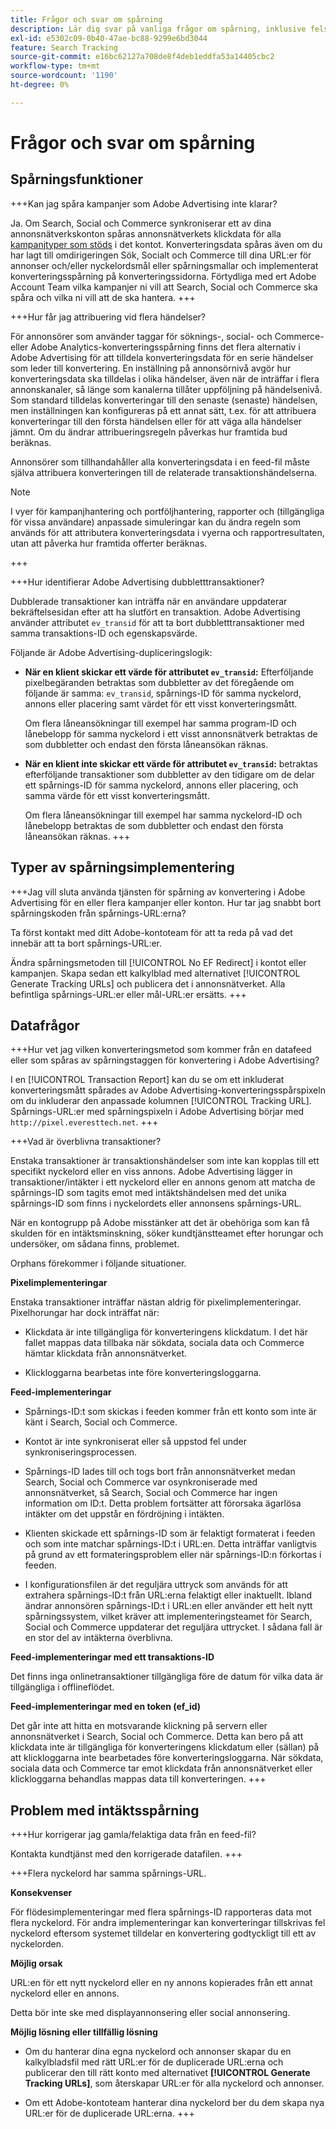 ```yaml
---
title: Frågor och svar om spårning
description: Lär dig svar på vanliga frågor om spårning, inklusive felsökning.
exl-id: e5302c09-0b40-47ae-bc88-9299e6bd3044
feature: Search Tracking
source-git-commit: e16bc62127a708de8f4deb1eddfa53a14405cbc2
workflow-type: tm+mt
source-wordcount: '1190'
ht-degree: 0%

---
```


# Frågor och svar om spårning

## Spårningsfunktioner

+++Kan jag spåra kampanjer som Adobe Advertising inte klarar?

Ja. Om Search, Social och Commerce synkroniserar ett av dina annonsnätverkskonton spåras annonsnätverkets klickdata för alla [kampanjtyper som stöds](/help/search-social-commerce/introduction/supported-inventory.md) i det kontot. Konverteringsdata spåras även om du har lagt till omdirigeringen Sök, Socialt och Commerce till dina URL:er för annonser och/eller nyckelordsmål eller spårningsmallar och implementerat konverteringsspårning på konverteringssidorna. Förtydliga med ert Adobe Account Team vilka kampanjer ni vill att Search, Social och Commerce ska spåra och vilka ni vill att de ska hantera.
+++

+++Hur får jag attribuering vid flera händelser?

För annonsörer som använder taggar för söknings-, social- och Commerce- eller Adobe Analytics-konverteringsspårning finns det flera alternativ i Adobe Advertising för att tilldela konverteringsdata för en serie händelser som leder till konvertering. En inställning på annonsörnivå avgör hur konverteringsdata ska tilldelas i olika händelser, även när de inträffar i flera annonskanaler, så länge som kanalerna tillåter uppföljning på händelsenivå. Som standard tilldelas konverteringar till den senaste (senaste) händelsen, men inställningen kan konfigureras på ett annat sätt, t.ex. för att attribuera konverteringar till den första händelsen eller för att väga alla händelser jämnt. Om du ändrar attribueringsregeln påverkas hur framtida bud beräknas.

Annonsörer som tillhandahåller alla konverteringsdata i en feed-fil måste själva attribuera konverteringen till de relaterade transaktionshändelserna.

>[!NOTE]
>
>I vyer för kampanjhantering och portföljhantering, rapporter och (tillgängliga för vissa användare) anpassade simuleringar kan du ändra regeln som används för att attributera konverteringsdata i vyerna och rapportresultaten, utan att påverka hur framtida offerter beräknas.

+++

+++Hur identifierar Adobe Advertising dubbletttransaktioner?

Dubblerade transaktioner kan inträffa när en användare uppdaterar bekräftelsesidan efter att ha slutfört en transaktion. Adobe Advertising använder attributet `ev_transid` för att ta bort dubbletttransaktioner med samma transaktions-ID och egenskapsvärde.

Följande är Adobe Advertising-dupliceringslogik:

* **När en klient skickar ett värde för attributet `ev_transid`:** Efterföljande pixelbegäranden betraktas som dubbletter av det föregående om följande är samma: `ev_transid`, spårnings-ID för samma nyckelord, annons eller placering samt värdet för ett visst konverteringsmått.

  Om flera låneansökningar till exempel har samma program-ID och lånebelopp för samma nyckelord i ett visst annonsnätverk betraktas de som dubbletter och endast den första låneansökan räknas.

* **När en klient inte skickar ett värde för attributet `ev_transid`:** betraktas efterföljande transaktioner som dubbletter av den tidigare om de delar ett spårnings-ID för samma nyckelord, annons eller placering, och samma värde för ett visst konverteringsmått.

  Om flera låneansökningar till exempel har samma nyckelord-ID och lånebelopp betraktas de som dubbletter och endast den första låneansökan räknas.
+++

## Typer av spårningsimplementering

+++Jag vill sluta använda tjänsten för spårning av konvertering i Adobe Advertising för en eller flera kampanjer eller konton. Hur tar jag snabbt bort spårningskoden från spårnings-URL:erna?

Ta först kontakt med ditt Adobe-kontoteam för att ta reda på vad det innebär att ta bort spårnings-URL:er.

Ändra spårningsmetoden till [!UICONTROL No EF Redirect] i kontot eller kampanjen. Skapa sedan ett kalkylblad med alternativet [!UICONTROL Generate Tracking URLs] och publicera det i annonsnätverket. Alla befintliga spårnings-URL:er eller mål-URL:er ersätts.
+++

## Datafrågor

+++Hur vet jag vilken konverteringsmetod som kommer från en datafeed eller som spåras av spårningstaggen för konvertering i Adobe Advertising?

I en [!UICONTROL Transaction Report] kan du se om ett inkluderat konverteringsmått spårades av Adobe Advertising-konverteringsspårspixeln om du inkluderar den anpassade kolumnen [!UICONTROL Tracking URL]. Spårnings-URL:er med spårningspixeln i Adobe Advertising börjar med `http://pixel.everesttech.net`.
+++

+++Vad är överblivna transaktioner?

Enstaka transaktioner är transaktionshändelser som inte kan kopplas till ett specifikt nyckelord eller en viss annons. Adobe Advertising lägger in transaktioner/intäkter i ett nyckelord eller en annons genom att matcha de spårnings-ID som tagits emot med intäktshändelsen med det unika spårnings-ID som finns i nyckelordets eller annonsens spårnings-URL.

När en kontogrupp på Adobe misstänker att det är obehöriga som kan få skulden för en intäktsminskning, söker kundtjänstteamet efter horungar och undersöker, om sådana finns, problemet.

Orphans förekommer i följande situationer.

**Pixelimplementeringar**

Enstaka transaktioner inträffar nästan aldrig för pixelimplementeringar. Pixelhorungar har dock inträffat när:

* Klickdata är inte tillgängliga för konverteringens klickdatum. I det här fallet mappas data tillbaka när sökdata, sociala data och Commerce hämtar klickdata från annonsnätverket.

* Klickloggarna bearbetas inte före konverteringsloggarna.

**Feed-implementeringar**

* Spårnings-ID:t som skickas i feeden kommer från ett konto som inte är känt i Search, Social och Commerce.

* Kontot är inte synkroniserat eller så uppstod fel under synkroniseringsprocessen.

* Spårnings-ID lades till och togs bort från annonsnätverket medan Search, Social och Commerce var osynkroniserade med annonsnätverket, så Search, Social och Commerce har ingen information om ID:t. Detta problem fortsätter att förorsaka ägarlösa intäkter om det uppstår en fördröjning i intäkten.

* Klienten skickade ett spårnings-ID som är felaktigt formaterat i feeden och som inte matchar spårnings-ID:t i URL:en. Detta inträffar vanligtvis på grund av ett formateringsproblem eller när spårnings-ID:n förkortas i feeden.

* I konfigurationsfilen är det reguljära uttryck som används för att extrahera spårnings-ID:t från URL:erna felaktigt eller inaktuellt. Ibland ändrar annonsören spårnings-ID:t i URL:en eller använder ett helt nytt spårningssystem, vilket kräver att implementeringsteamet för Search, Social och Commerce uppdaterar det reguljära uttrycket. I sådana fall är en stor del av intäkterna överblivna.

**Feed-implementeringar med ett transaktions-ID**

Det finns inga onlinetransaktioner tillgängliga före de datum för vilka data är tillgängliga i offlineflödet.

**Feed-implementeringar med en token (ef_id)**

Det går inte att hitta en motsvarande klickning på servern eller annonsnätverket i Search, Social och Commerce. Detta kan bero på att klickdata inte är tillgängliga för konverteringens klickdatum eller (sällan) på att klickloggarna inte bearbetades före konverteringsloggarna. När sökdata, sociala data och Commerce tar emot klickdata från annonsnätverket eller klickloggarna behandlas mappas data till konverteringen.
+++

## Problem med intäktsspårning

+++Hur korrigerar jag gamla/felaktiga data från en feed-fil?

Kontakta kundtjänst med den korrigerade datafilen.
+++

+++Flera nyckelord har samma spårnings-URL.

**Konsekvenser**

För flödesimplementeringar med flera spårnings-ID rapporteras data mot flera nyckelord. För andra implementeringar kan konverteringar tillskrivas fel nyckelord eftersom systemet tilldelar en konvertering godtyckligt till ett av nyckelorden.

**Möjlig orsak**

URL:en för ett nytt nyckelord eller en ny annons kopierades från ett annat nyckelord eller en annons.

Detta bör inte ske med displayannonsering eller social annonsering.

**Möjlig lösning eller tillfällig lösning**

* Om du hanterar dina egna nyckelord och annonser skapar du en kalkylbladsfil med rätt URL:er för de duplicerade URL:erna och publicerar den till rätt konto med alternativet **[!UICONTROL Generate Tracking URLs]**, som återskapar URL:er för alla nyckelord och annonser.

* Om ett Adobe-kontoteam hanterar dina nyckelord ber du dem skapa nya URL:er för de duplicerade URL:erna.
+++
